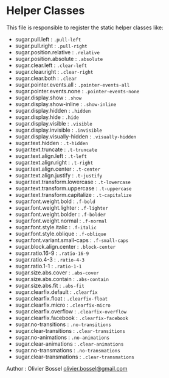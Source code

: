 # Helper Classes

This file is responsible to register the static helper classes like:

- sugar.pull.left : ```.pull-left```
- sugar.pull.right : ```.pull-right```
- sugar.position.relative : ```.relative```
- sugar.position.absolute : ```.absolute```
- sugar.clear.left : ```.clear-left```
- sugar.clear.right : ```.clear-right```
- sugar.clear.both : ```.clear```
- sugar.pointer.events.all : ```.pointer-events-all```
- sugar.pointer.events.none : ```.pointer-events-none```
- sugar.display.show : ```.show```
- sugar.display.show-inline : ```.show-inline```
- sugar.display.hidden : ```.hidden```
- sugar.display.hide : ```.hide```
- sugar.display.visible : ```.visible```
- sugar.display.invisible : ```.invisible```
- sugar.display.visually-hidden : ```.visually-hidden```
- sugar.text.hidden : ```.t-hidden```
- sugar.text.truncate : ```.t-truncate```
- sugar.text.align.left : ```.t-left```
- sugar.text.align.right : ```.t-right```
- sugar.text.align.center : ```.t-center```
- sugar.text.align.justify : ```.t-justify```
- sugar.text.transform.lowercase : ```.t-lowercase```
- sugar.text.transform.uppercase : ```.t-uppercase```
- sugar.text.transform.capitalize : ```.t-capitalize```
- sugar.font.weight.bold : ```.f-bold```
- sugar.font.weight.lighter : ```.f-lighter```
- sugar.font.weight.bolder : ```.f-bolder```
- sugar.font.weight.normal : ```.f-normal```
- sugar.font.style.italic : ```.f-italic```
- sugar.font.style.oblique : ```.f-oblique```
- sugar.font.variant.small-caps : ```.f-small-caps```
- sugar.block.align.center : ```.block-center```
- sugar.ratio.16-9 : ```.ratio-16-9```
- sugar.ratio.4-3 : ```.ratio-4-3```
- sugar.ratio.1-1 : ```.ratio-1-1```
- sugar.size.abs.cover : ```.abs-cover```
- sugar.size.abs.contain : ```.abs-contain```
- sugar.size.abs.fit : ```.abs-fit```
- sugar.clearfix.default : ```.clearfix```
- sugar.clearfix.float : ```.clearfix-float```
- sugar.clearfix.micro : ```.clearfix-micro```
- sugar.clearfix.overflow : ```.clearfix-overflow```
- sugar.clearfix.facebook : ```.clearfix-facebook```
- sugar.no-transitions : ```.no-transitions```
- sugar.clear-transitions : ```.clear-transitions```
- sugar.no-animations : ```.no-animations```
- sugar.clear-animations : ```.clear-animations```
- sugar.no-transmations : ```.no-transmations```
- sugar.clear-transmations : ```.clear-transmations```


Author : Olivier Bossel <olivier.bossel@gmail.com>